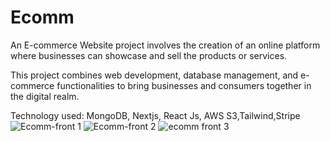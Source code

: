 # Ecomm
An E-commerce Website project involves the creation of an online platform where businesses can showcase and sell
the products or services.

This project combines web development, database management, and e-commerce functionalities to bring businesses
and consumers together in the digital realm.

Technology used: MongoDB, Nextjs, React Js, AWS S3,Tailwind,Stripe
![Ecomm-front 1](https://github.com/Suyogm32/Ecomm/assets/90822741/55851c20-9450-4ee8-ab83-8df5ce95278b)
![Ecomm-front 2](https://github.com/Suyogm32/Ecomm/assets/90822741/6294e0b6-5212-4b04-97a9-ce1fa2abad18)
![ecomm front 3](https://github.com/Suyogm32/Ecomm/assets/90822741/eb7cbc4a-6da1-49a4-85e5-fd812be70b4e)
